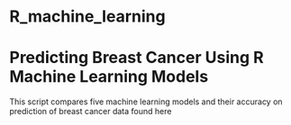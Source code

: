 # R_machine_learning
<h1>Predicting Breast Cancer Using R Machine Learning Models</h1>
<p>This script compares five machine learning models and their accuracy on prediction of breast cancer data found here <a  href="http://archive.ics.uci.edu/ml/datasets/Breast+Cancer+Wisconsin+%28Prognostic%29">
